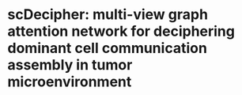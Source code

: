 # scDecipher: multi-view graph attention network for deciphering dominant cell communication assembly in tumor microenvironment
